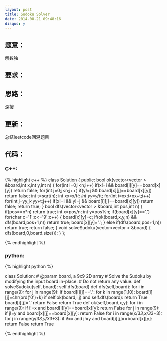 ```yaml
---
layout: post
title: Sudoku Solver
date: 2014-08-21 09:48:16
disqus: y
---
```


## 题意：
解数独

## 要求：


## 思路：
深搜

## 更新：
总结leetcode回溯题目

## 代码：

### C++:

{% highlight c++ %}
class Solution {
public:
    bool ok(vector<vector<char> > &board,int x,int y,int n)
    {
        for(int i=0;i<n;i++)
            if(x!=i && board[i][y]==board[x][y])
                return false;
        for(int j=0;j<n;j++)
            if(y!=j && board[x][j]==board[x][y])
                return false;
        int t=sqrt(n);
        int xx=x/t*t;
        int yy=y/t*t;
        for(int i=xx;i<xx+t;i++)
            for(int j=yy;j<yy+t;j++)
                if(x!=i && y!=j && board[i][j]==board[x][y])
                    return false;
        return true;
    }
    bool dfs(vector<vector<char> > &board,int pos,int n)
    {
        if(pos==n*n)
            return true;
        int x=pos/n;
        int y=pos%n;
        if(board[x][y]=='.')
            for(char c='1';c<='9';c++)
            {
                board[x][y]=c;
                if(ok(board,x,y,n) && dfs(board,pos+1,n))
                    return true;
                board[x][y]='.';
            }
        else if(dfs(board,pos+1,n))
            return true;
        return false;
    }
    void solveSudoku(vector<vector<char> > &board) {
        dfs(board,0,board.size());
    }
};


 {% endhighlight %}
### python:

{% highlight python %}

class Solution:
    # @param board, a 9x9 2D array
    # Solve the Sudoku by modifying the input board in-place.
    # Do not return any value.
    def solveSudoku(self, board):
        self.dfs(board)
    def dfs(self,board):
        for i in range(9):
            for j in range(9):
                if board[i][j]=='.':
                    for k in range(1,10):
                        board[i][j]=chr(ord('0')+k)
                        if self.ok(board,i,j) and self.dfs(board):
                            return True
                        board[i][j]='.'
                    return False
        return True
    def ok(self,board,x,y):
        for i in range(9):
            if i!=x and board[i][y]==board[x][y]:
                return False
        for j in range(9):
            if j!=y and board[x][j]==board[x][y]:
                return False
        for i in range(x/3*3,x/3*3+3):
            for j in range(y/3*3,y/3*3+3):
                if i!=x and j!=y and board[i][j]==board[x][y]:
                    return False
        return True
        
 {% endhighlight %}
